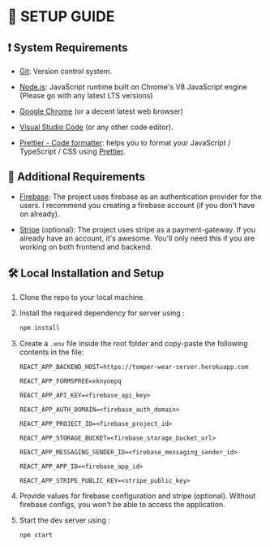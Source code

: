 # 📃 SETUP GUIDE

## ❗ System Requirements

- [Git](https://git-scm.com/downloads): Version control system.

- [Node.js](https://nodejs.org/en/): JavaScript runtime built on Chrome's V8 JavaScript engine (Please go with any latest LTS versions)

- [Google Chrome](https://www.google.com/chrome/) (or a decent latest web browser)

- [Visual Studio Code](https://code.visualstudio.com/) (or any other code editor).

- [Prettier - Code formatter](https://marketplace.visualstudio.com/items?itemName=esbenp.prettier-vscode): helps you to format your JavaScript / TypeScript / CSS using [Prettier](https://github.com/prettier/prettier).

## 📝 Additional Requirements

- [Firebase](https://firebase.google.com/): The project uses firebase as an authentication provider for the users. I recommend you creating a firebase account (if you don't have on already).

- [Stripe](https://stripe.com/en-in) (optional): The project uses stripe as a payment-gateway. If you already have an account, it's awesome. You'll only need this if you are working on both frontend and backend.

## 🛠 Local Installation and Setup

1. Clone the repo to your local machine.
2. Install the required dependency for server using :

   ```javascript
   npm install
   ```

3. Create a `.env` file inside the root folder and copy-paste the following contents in the file:

   ```env
   REACT_APP_BACKEND_HOST=https://tomper-wear-server.herokuapp.com

   REACT_APP_FORMSPREE=xknyoepq

   REACT_APP_API_KEY=<firebase_api_key>

   REACT_APP_AUTH_DOMAIN=<firebase_auth_domain>

   REACT_APP_PROJECT_ID=<firebase_project_id>

   REACT_APP_STORAGE_BUCKET=<firebase_storage_bucket_url>

   REACT_APP_MESSAGING_SENDER_ID=<firebase_messaging_sender_id>

   REACT_APP_APP_ID=<firebase_app_id>

   REACT_APP_STRIPE_PUBLIC_KEY=<stripe_public_key>
   ```

4. Provide values for firebase configuration and stripe (optional). Without firebase configs, you won't be able to access the application.

5. Start the dev server using :

   ```javascript
   npm start
   ```
